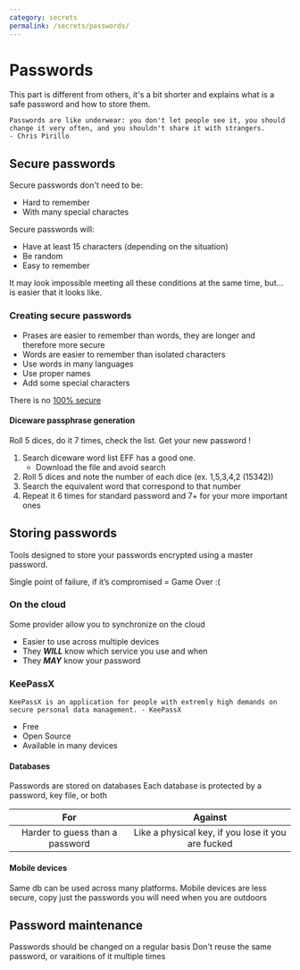 ```yaml
---
category: secrets
permalink: /secrets/passwords/
---
```

# Passwords

This part is different from others, it's a bit shorter and explains what is a safe password and how to store them.

```
Passwords are like underwear: you don't let people see it, you should change it very often, and you shouldn't share it with strangers.
- Chris Pirillo
```

## Secure passwords

Secure passwords don't need to be:

- Hard to remember
- With many special charactes

Secure passwords will:

- Have at least 15 characters (depending on the situation)
- Be random
- Easy to remember

It may look impossible meeting all these conditions at the same time, but... is easier  that it looks like.

### Creating secure passwords

- Prases are easier to remember than words, they are longer and therefore more secure
- Words are easier to remember than isolated characters
- Use words in many languages
- Use proper names
- Add some special characters

There is no [100% secure](https://archive.org/details/how-to-make-a-super-secure-password)

#### Diceware passphrase generation

Roll 5 dices, do it 7 times, check the list.  Get your new password !

1. Search diceware word list EFF has a good one.
    - Download the file and avoid search
1. Roll 5 dices and note the number of each dice (ex. 1,5,3,4,2 (15342))
1. Search the equivalent word that correspond to that number
1. Repeat it 6 times for standard password and 7+ for your more important ones

## Storing passwords

Tools designed to store your passwords encrypted using a master password.

Single point of failure, if it’s compromised = Game Over :(

### On the cloud

Some provider allow you to synchronize on the cloud

- Easier to use across multiple devices
- They ***WILL*** know which service you use and when
- They ***MAY*** know your password

### KeePassX

```(plain-text)
KeePassX is an application for people with extremly high demands on secure personal data management. - KeePassX
```

- Free
- Open Source
- Available in many devices

#### Databases

Passwords are stored  on databases
Each database is protected by a password, key file, or both

|               For               |                       Against                      |
|:-------------------------------:|:--------------------------------------------------:|
| Harder to guess than a password | Like a physical key, if you lose it you are fucked |

#### Mobile devices

Same db can be used across many platforms.
Mobile devices are less secure, copy just the passwords you will need when you are outdoors

## Password maintenance

Passwords should be changed on a regular basis
Don't reuse the same password, or varaitions of it multiple times
